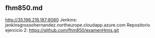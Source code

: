 ## fhm850.md

http://35.196.216.187:8080
Jenkins: jenkinsgrossohernandez.northeurope.cloudapp.azure.com
Repositorio ejercicio 2: https://github.com/fhm850/examenHmis.git